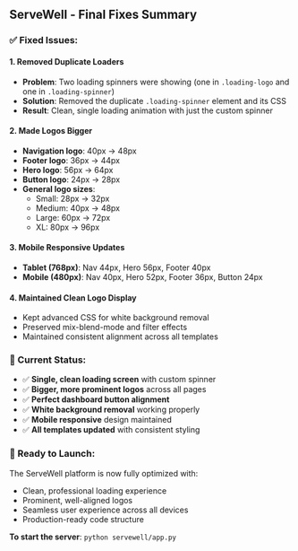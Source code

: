 ## ServeWell - Final Fixes Summary

### ✅ Fixed Issues:

#### 1. **Removed Duplicate Loaders**
- **Problem**: Two loading spinners were showing (one in `.loading-logo` and one in `.loading-spinner`)
- **Solution**: Removed the duplicate `.loading-spinner` element and its CSS
- **Result**: Clean, single loading animation with just the custom spinner

#### 2. **Made Logos Bigger**
- **Navigation logo**: 40px → 48px
- **Footer logo**: 36px → 44px  
- **Hero logo**: 56px → 64px
- **Button logo**: 24px → 28px
- **General logo sizes**: 
  - Small: 28px → 32px
  - Medium: 40px → 48px
  - Large: 60px → 72px
  - XL: 80px → 96px

#### 3. **Mobile Responsive Updates**
- **Tablet (768px)**: Nav 44px, Hero 56px, Footer 40px
- **Mobile (480px)**: Nav 40px, Hero 52px, Footer 36px, Button 24px

#### 4. **Maintained Clean Logo Display**
- Kept advanced CSS for white background removal
- Preserved mix-blend-mode and filter effects
- Maintained consistent alignment across all templates

### 🎯 Current Status:
- ✅ **Single, clean loading screen** with custom spinner
- ✅ **Bigger, more prominent logos** across all pages
- ✅ **Perfect dashboard button alignment** 
- ✅ **White background removal** working properly
- ✅ **Mobile responsive** design maintained
- ✅ **All templates updated** with consistent styling

### 🚀 Ready to Launch:
The ServeWell platform is now fully optimized with:
- Clean, professional loading experience
- Prominent, well-aligned logos
- Seamless user experience across all devices
- Production-ready code structure

**To start the server**: `python servewell/app.py`
